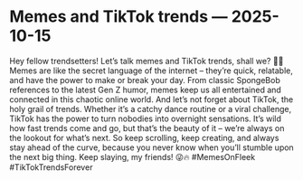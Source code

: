 # Memes and TikTok trends — 2025-10-15

Hey fellow trendsetters! Let’s talk memes and TikTok trends, shall we? 💁‍♀️ Memes are like the secret language of the internet – they’re quick, relatable, and have the power to make or break your day. From classic SpongeBob references to the latest Gen Z humor, memes keep us all entertained and connected in this chaotic online world. And let’s not forget about TikTok, the holy grail of trends. Whether it’s a catchy dance routine or a viral challenge, TikTok has the power to turn nobodies into overnight sensations. It’s wild how fast trends come and go, but that’s the beauty of it – we’re always on the lookout for what’s next. So keep scrolling, keep creating, and always stay ahead of the curve, because you never know when you’ll stumble upon the next big thing. Keep slaying, my friends! 😜🔥 #MemesOnFleek #TikTokTrendsForever